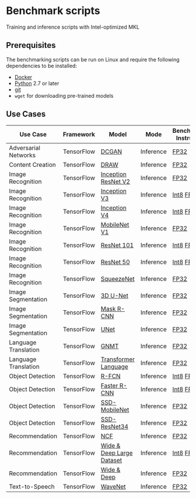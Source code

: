 # Benchmark scripts

Training and inference scripts with Intel-optimized MKL

## Prerequisites

The benchmarking scripts can be run on Linux and require the following
dependencies to be installed:
* [Docker](https://docs.docker.com/install/)
* [Python](https://www.python.org/downloads/) 2.7 or later
* [git](https://git-scm.com/book/en/v2/Getting-Started-Installing-Git)
* `wget` for downloading pre-trained models

## Use Cases

| Use Case               | Framework     | Model               | Mode      | Benchmarking Instructions    |
| -----------------------| --------------| ------------------- | --------- |------------------------------|
| Adversarial Networks   | TensorFlow    | [DCGAN](https://arxiv.org/pdf/1511.06434.pdf)               | Inference | [FP32](adversarial_networks/tensorflow/dcgan/README.md#fp32-inference-instructions) |
| Content Creation       | TensorFlow    | [DRAW](https://arxiv.org/pdf/1502.04623.pdf)               | Inference | [FP32](content_creation/tensorflow/draw/README.md#fp32-inference-instructions) |
| Image Recognition      | TensorFlow    | [Inception ResNet V2](https://arxiv.org/pdf/1602.07261.pdf) | Inference | [FP32](image_recognition/tensorflow/inception_resnet_v2/README.md#fp32-inference-instructions) |
| Image Recognition      | TensorFlow    | [Inception V3](https://arxiv.org/pdf/1512.00567.pdf)        | Inference | [Int8](image_recognition/tensorflow/inceptionv3/README.md#int8-inference-instructions) [FP32](image_recognition/tensorflow/inceptionv3/README.md#fp32-inference-instructions) |
| Image Recognition      | TensorFlow    | [Inception V4](https://arxiv.org/pdf/1602.07261.pdf)        | Inference | [Int8](image_recognition/tensorflow/inceptionv4/README.md#int8-inference-instructions) [FP32](image_recognition/tensorflow/inceptionv4/README.md#fp32-inference-instructions) |
| Image Recognition      | TensorFlow    | [MobileNet V1](https://arxiv.org/pdf/1704.04861.pdf)        | Inference | [FP32](image_recognition/tensorflow/mobilenet_v1/README.md#fp32-inference-instructions) |
| Image Recognition      | TensorFlow    | [ResNet 101](https://arxiv.org/pdf/1512.03385.pdf)          | Inference | [Int8](image_recognition/tensorflow/resnet101/README.md#int8-inference-instructions) [FP32](image_recognition/tensorflow/resnet101/README.md#fp32-inference-instructions) |
| Image Recognition      | TensorFlow    | [ResNet 50](https://arxiv.org/pdf/1512.03385.pdf)           | Inference | [Int8](image_recognition/tensorflow/resnet50/README.md#int8-inference-instructions) [FP32](image_recognition/tensorflow/resnet50/README.md#fp32-inference-instructions) |
| Image Recognition      | TensorFlow    | [SqueezeNet](https://arxiv.org/pdf/1602.07360.pdf)          | Inference | [FP32](image_recognition/tensorflow/squeezenet/README.md#fp32-inference-instructions) |
| Image Segmentation     | TensorFlow    | [3D U-Net](https://arxiv.org/pdf/1606.06650.pdf)            | Inference | [FP32](image_segmentation/tensorflow/3d_unet/README.md#fp32-inference-instructions) |
| Image Segmentation     | TensorFlow    | [Mask R-CNN](https://arxiv.org/pdf/1703.06870.pdf)          | Inference | [FP32](image_segmentation/tensorflow/maskrcnn/README.md#fp32-inference-instructions) |
| Image Segmentation     | TensorFlow    | [UNet](https://arxiv.org/pdf/1505.04597.pdf)                | Inference | [FP32](image_segmentation/tensorflow/unet/README.md#fp32-inference-instructions) |
| Language Translation   | TensorFlow    | [GNMT](https://arxiv.org/pdf/1609.08144.pdf)                | Inference | [FP32](language_translation/tensorflow/gnmt/README.md#fp32-inference-instructions) |
| Language Translation   | TensorFlow    | [Transformer Language](https://arxiv.org/pdf/1706.03762.pdf)| Inference | [FP32](language_translation/tensorflow/transformer_language/README.md#fp32-inference-instructions) |
| Object Detection       | TensorFlow    | [R-FCN](https://arxiv.org/pdf/1605.06409.pdf)               | Inference | [Int8](object_detection/tensorflow/rfcn/README.md#int8-inference-instructions) [FP32](object_detection/tensorflow/rfcn/README.md#fp32-inference-instructions) |
| Object Detection       | TensorFlow    | [Faster R-CNN](https://arxiv.org/pdf/1506.01497.pdf)        | Inference | [Int8](object_detection/tensorflow/faster_rcnn/README.md#int8-inference-instructions) [FP32](object_detection/tensorflow/faster_rcnn/README.md#fp32-inference-instructions) |
| Object Detection       | TensorFlow    | [SSD-MobileNet](https://arxiv.org/pdf/1704.04861.pdf)       | Inference | [FP32](object_detection/tensorflow/ssd-mobilenet/README.md#fp32-inference-instructions) |
| Object Detection       | TensorFlow    | [SSD-ResNet34](https://arxiv.org/pdf/1512.02325.pdf)        | Inference | [FP32](object_detection/tensorflow/ssd-resnet34/README.md#fp32-inference-instructions) |
| Recommendation         | TensorFlow    | [NCF](https://arxiv.org/pdf/1708.05031.pdf)                 | Inference | [FP32](recommendation/tensorflow/ncf/README.md#fp32-inference-instructions) |
| Recommendation         | TensorFlow    | [Wide & Deep Large Dataset](https://arxiv.org/pdf/1606.07792.pdf)	| Inference | [Int8](recommendation/tensorflow/wide_deep_large_ds/README.md#int8-inference-instructions) [FP32](recommendation/tensorflow/wide_deep_large_ds/README.md#fp32-inference-instructions) |
| Recommendation         | TensorFlow    | [Wide & Deep](https://arxiv.org/pdf/1606.07792.pdf)         | Inference | [FP32](recommendation/tensorflow/wide_deep/README.md#fp32-inference-instructions) |
| Text-to-Speech         | TensorFlow    | [WaveNet](https://arxiv.org/pdf/1609.03499.pdf)             | Inference | [FP32](text_to_speech/tensorflow/wavenet/README.md#fp32-inference-instructions) |
